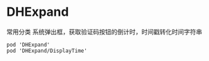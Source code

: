 # DHExpand

常用分类 系统弹出框，获取验证码按钮的倒计时，时间戳转化时间字符串

```objc
pod 'DHExpand'
pod 'DHExpand/DisplayTime'
```
